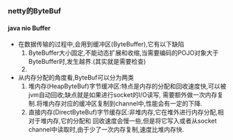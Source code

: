 ### netty的ByteBuf
#### java nio Buffer
- 在数据传输的过程中,会用到缓冲区(ByteBuffer),它有以下缺陷
  1. ByteBuffer大小固定,不能动态扩展和收缩,当需要编码的POJO对象大于ByteBuffer时,发生越界.(其实就是需要检查)
  2. 
- 从内存分配的角度看,ByteBuf可以分为两类
  1. 堆内存(HeapByteBuf)字节缓冲区:特点是内存的分配和回收速度快,可以被jvm自动回收;缺点就是如果进行socket的I/O读写,
  需要额外做一次内存复制.将堆内存对应的缓冲区复制到channel中,性能会有一定的下降.
  2. 直接内存(DirectByteBuf)字节缓存区:非堆内存,它在堆外进行内存分配,相对于堆内存,它的分配和
  回收速度会慢一些,但是将它写入或者从socket channel中读取时,由于少了一次内存复制,速度比堆内存快.
  